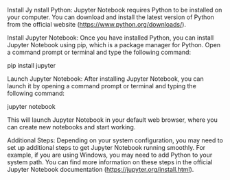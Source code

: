 Install Jy
nstall Python: Jupyter Notebook requires Python to be installed on your computer. You can download and install the latest version of Python from the official website (https://www.python.org/downloads/).

Install Jupyter Notebook: Once you have installed Python, you can install Jupyter Notebook using pip, which is a package manager for Python. Open a command prompt or terminal and type the following command:

pip install jupyter

Launch Jupyter Notebook: After installing Jupyter Notebook, you can launch it by opening a command prompt or terminal and typing the following command:

jupyter notebook

This will launch Jupyter Notebook in your default web browser, where you can create new notebooks and start working.

Additional Steps: Depending on your system configuration, you may need to set up additional steps to get Jupyter Notebook running smoothly. For example, if you are using Windows, you may need to add Python to your system path. You can find more information on these steps in the official Jupyter Notebook documentation (https://jupyter.org/install.html).

